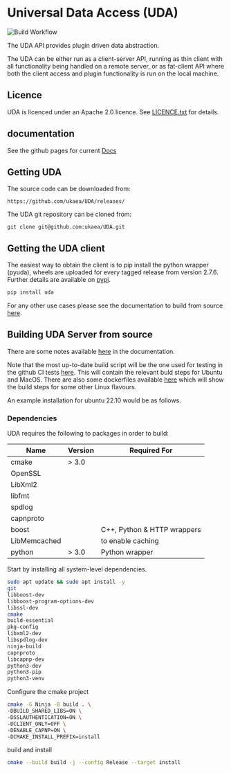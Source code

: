 # Universal Data Access (UDA)

![Build Workflow](https://github.com/ukaea/UDA/actions/workflows/cmake.yml/badge.svg)

The UDA API provides plugin driven data abstraction.

The UDA can be either run as a client-server API, running as thin client with all functionality being handled on a
remote server, or as fat-client API where both the client access and plugin functionality is run on the local machine.

## Licence

UDA is licenced under an Apache 2.0 licence. See [LICENCE.txt](https://github.com/ukaea/UDA/blob/main/LICENCE.txt) for details.

## documentation

See the github pages for current [Docs](https://ukaea.github.io/UDA/)

## Getting UDA

The source code can be downloaded from:

    https://github.com/ukaea/UDA/releases/

The UDA git repository can be cloned from:

    git clone git@github.com:ukaea/UDA.git

## Getting the UDA client

The easiest way to obtain the client is to pip install the python wrapper (pyuda), wheels are uploaded for every tagged release from version 2.7.6. Further details are available on [pypi](https://pypi.org/project/uda/).

```sh
pip install uda
```

For any other use cases please see the documentation to build from source [here](https://ukaea.github.io/UDA/client_installation/).

## Building UDA Server from source

There are some notes available [here](https://ukaea.github.io/UDA/server_installation/) in the documentation. 

Note that the most up-to-date build script will be the one used for testing in the github CI tests [here](https://github.com/ukaea/UDA/blob/release/2.8.0/.github/workflows/cmake.yml). This will contain the relevant buld steps for Ubuntu and MacOS. There are also some dockerfiles available [here](https://github.com/ukaea/UDA/tree/release/2.8.0/docker) which will show the build steps for some other Linux flavours. 

An example installation for ubuntu 22.10 would be as follows.

### Dependencies

UDA requires the following to packages in order to build:

| Name | Version | Required For |
| --- | --- | --- |
| cmake | \> 3.0 | |
| OpenSSL | | |
| LibXml2 | | |
| libfmt | | |
| spdlog | | |
| capnproto | | |
| boost | | C++, Python & HTTP wrappers |
| LibMemcached | | to enable caching |
| python | \> 3.0 | Python wrapper |


Start by installing all system-level dependencies.
```sh
sudo apt update && sudo apt install -y
git
libboost-dev
libboost-program-options-dev
libssl-dev
cmake
build-essential
pkg-config
libxml2-dev
libspdlog-dev
ninja-build
capnproto
libcapnp-dev
python3-dev
python3-pip
python3-venv
```

Configure the cmake project
```sh
cmake -G Ninja -B build . \
-DBUILD_SHARED_LIBS=ON \
-DSSLAUTHENTICATION=ON \
-DCLIENT_ONLY=OFF \
-DENABLE_CAPNP=ON \
-DCMAKE_INSTALL_PREFIX=install
```

build and install
```sh
cmake --build build -j --config Release --target install
```

